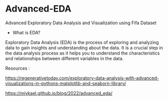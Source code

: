 # Advanced-EDA
Advanced Exploratory Data Analysis and Visualization using Fifa Dataset

- What is EDA?

Exploratory Data Analysis (EDA) is the process of exploring and analyzing data to gain insights and understanding about the data. It is a crucial step in the data analysis process as it helps you to understand the characteristics and relationships between different variables in the data.

Resources :

https://regenerativetoday.com/exploratory-data-analysis-with-advanced-visualizations-in-pythons-matplotlib-and-seaborn-library/

https://miykael.github.io/blog/2022/advanced_eda/
